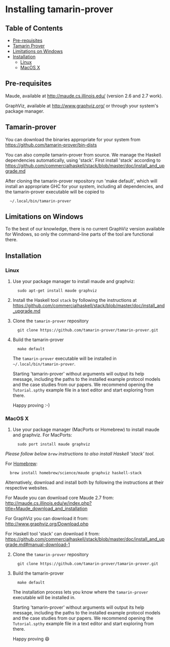 Installing tamarin-prover
===

Table of Contents
---

* [Pre-requisites](#Pre-requisites)
* [Tamarin Prover](#Tamarin-prover)
* [Limitations on Windows](#Limitations-on-Windows)
* [Installation](#Installation)
  + [Linux](#Linux)
  + [MacOS X](#MacOS-X)


Pre-requisites
---

Maude, available at http://maude.cs.illinois.edu/
(version 2.6 and 2.7 work).

GraphViz, available at http://www.graphviz.org/ or through your system's package manager.


Tamarin-prover
---

You can download the binaries appropriate for your system from
https://github.com/tamarin-prover/bin-dists

You can also compile tamarin-prover from source.  We manage the
Haskell dependencies automatically, using 'stack'. First install
'stack' according to
https://github.com/commercialhaskell/stack/blob/master/doc/install_and_upgrade.md

After cloning the tamarin-prover repository run 'make default', which
will install an appropriate GHC for your system, including all
dependencies, and the tamarin-prover executable will be copied to

```
  ~/.local/bin/tamarin-prover
```

Limitations on Windows
---

To the best of our knowledge, there is no current GraphViz version
available for Windows, so only the command-line parts of the tool are
functional there.

Installation
---

### Linux


1. Use your package manager to install maude and graphviz:

   ```
     sudo apt-get install maude graphviz
   ```

2. Install the Haskell tool `stack` by following the instructions at
   https://github.com/commercialhaskell/stack/blob/master/doc/install_and_upgrade.md

3. Clone the `tamarin-prover` repository

   ```
     git clone https://github.com/tamarin-prover/tamarin-prover.git
   ```

4. Build the tamarin-prover

   ```
     make default
   ```

   The `tamarin-prover` executable will be installed in `~/.local/bin/tamarin-prover`.

   Starting 'tamarin-prover' without arguments will output its help message,
   including the paths to the installed example protocol models and the
   case studies from our papers. We recommend opening the `Tutorial.spthy`
   example file in a text editor and start exploring from there.

   Happy proving :-)


### MacOS X

1. Use your package manager (MacPorts or Homebrew) to install maude and graphviz. For MacPorts:

   ```
     sudo port install maude graphviz
   ```

  *Please follow below `brew` instructions to also install Haskell 'stack' tool.*

  For [Homebrew](http://brew.sh/):

   ```
     brew install homebrew/science/maude graphviz haskell-stack
   ```

  Alternatively, download and install both by following the instructions at their respective websites.

  For Maude you can download core Maude 2.7 from:
  http://maude.cs.illinois.edu/w/index.php?title=Maude_download_and_installation

  For GraphViz you can download it from:
  http://www.graphviz.org/Download.php

  For Haskell tool 'stack' can download it from:
  https://github.com/commercialhaskell/stack/blob/master/doc/install_and_upgrade.md#manual-download-1

2. Clone the `tamarin-prover` repository

   ```
     git clone https://github.com/tamarin-prover/tamarin-prover.git
   ```

3. Build the tamarin-prover

   ```
     make default
   ```

   The installation process lets you know where the `tamarin-prover` executable will be installed in.

   Starting 'tamarin-prover' without arguments will output its help message,
   including the paths to the installed example protocol models and the
   case studies from our papers. We recommend opening the `Tutorial.spthy`
   example file in a text editor and start exploring from there.

   Happy proving :smile:
